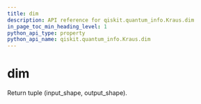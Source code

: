 ```yaml
---
title: dim
description: API reference for qiskit.quantum_info.Kraus.dim
in_page_toc_min_heading_level: 1
python_api_type: property
python_api_name: qiskit.quantum_info.Kraus.dim
---
```


# dim

Return tuple (input\_shape, output\_shape).

